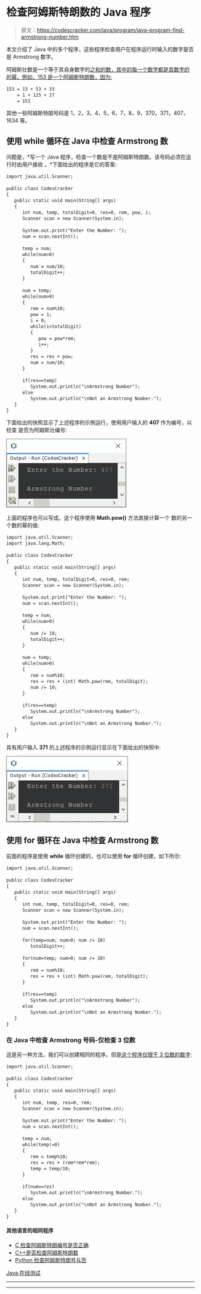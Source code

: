 # 检查阿姆斯特朗数的 Java 程序

> 原文：<https://codescracker.com/java/program/java-program-find-armstrong-number.htm>

本文介绍了 Java 中的多个程序，这些程序检查用户在程序运行时输入的数字是否是 Armstrong 数字。

阿姆斯壮数是一个等于其自身数字的<u>之和的数，其中<u>的每一个数字都是其数字</u>的 的幂。例如，153 是一个阿姆斯特朗数，因为:</u>

```
153 = 13 + 53 + 33
    = 1 + 125 + 27
    = 153
```

其他一些阿姆斯特朗号码是 1，2，3，4，5，6，7，8，9，370，371，407，1634 等。

## 使用 while 循环在 Java 中检查 Armstrong 数

问题是，*写一个 Java 程序，检查一个数是不是阿姆斯特朗数。该号码必须在运行时由用户接收 。*下面给出的程序是它的答案:

```
import java.util.Scanner;

public class CodesCracker
{
   public static void main(String[] args)
   {
      int num, temp, totalDigit=0, res=0, rem, pow, i;
      Scanner scan = new Scanner(System.in);

      System.out.print("Enter the Number: ");
      num = scan.nextInt();

      temp = num;
      while(num>0)
      {
         num = num/10;
         totalDigit++;
      }

      num = temp;
      while(num>0)
      {
         rem = num%10;
         pow = 1;
         i = 0;
         while(i<totalDigit)
         {
            pow = pow*rem;
            i++;
         }
         res = res + pow;
         num = num/10;
      }

      if(res==temp)
         System.out.println("\nArmstrong Number");
      else
         System.out.println("\nNot an Armstrong Number.");
   }
}
```

下面给出的快照显示了上述程序的示例运行，使用用户输入的 **407** 作为编号，以检查 是否为阿姆斯壮编号:

![java program check armstrong number](img/e2df0dafef449f75cd4046ccf784689f.png)

上面的程序也可以写成。这个程序使用 **Math.pow()** 方法直接计算一个 数的另一个数的幂的值:

```
import java.util.Scanner;
import java.lang.Math;

public class CodesCracker
{
   public static void main(String[] args)
   {
      int num, temp, totalDigit=0, res=0, rem;
      Scanner scan = new Scanner(System.in);

      System.out.print("Enter the Number: ");
      num = scan.nextInt();

      temp = num;
      while(num>0)
      {
         num /= 10;
         totalDigit++;
      }

      num = temp;
      while(num>0)
      {
         rem = num%10;
         res = res + (int) Math.pow(rem, totalDigit);
         num /= 10;
      }

      if(res==temp)
         System.out.println("\nArmstrong Number");
      else
         System.out.println("\nNot an Armstrong Number.");
   }
}
```

具有用户输入 **371** 的上述程序的示例运行显示在下面给出的快照中:

![check armstrong number or not in java](img/f70137df24ec571c5da51b1496ba1182.png)

## 使用 for 循环在 Java 中检查 Armstrong 数

前面的程序是使用 **while** 循环创建的，也可以使用 **for** 循环创建，如下所示:

```
import java.util.Scanner;

public class CodesCracker
{
   public static void main(String[] args)
   {
      int num, temp, totalDigit=0, res=0, rem;
      Scanner scan = new Scanner(System.in);

      System.out.print("Enter the Number: ");
      num = scan.nextInt();

      for(temp=num; num>0; num /= 10)
         totalDigit++;

      for(num=temp; num>0; num /= 10)
      {
         rem = num%10;
         res = res + (int) Math.pow(rem, totalDigit);
      }

      if(res==temp)
         System.out.println("\nArmstrong Number");
      else
         System.out.println("\nNot an Armstrong Number.");
   }
}
```

### 在 Java 中检查 Armstrong 号码-仅检查 3 位数

这是另一种方法，我们可以创建相同的程序。但是<u>这个程序仅限于 3 位数的数字</u>:

```
import java.util.Scanner;

public class CodesCracker
{
   public static void main(String[] args)
   {
      int num, temp, res=0, rem;
      Scanner scan = new Scanner(System.in);

      System.out.print("Enter the Number: ");
      num = scan.nextInt();

      temp = num;
      while(temp!=0)
      {
         rem = temp%10;
         res = res + (rem*rem*rem);
         temp = temp/10;
      }

      if(num==res)
         System.out.println("\nArmstrong Number.");
      else
         System.out.println("\nNot an Armstrong Number.");
   }
}
```

#### 其他语言的相同程序

*   [C 检查阿姆斯特朗编号是否正确](/c/program/c-program-find-armstrong-number.htm)
*   [C++是否检查阿姆斯特朗数](/cpp/program/cpp-program-find-armstrong-number.htm)
*   [Python 检查阿姆斯特朗号与否](/python/program/python-program-check-armstrong.htm)

[Java 在线测试](/exam/showtest.php?subid=1)

* * *

* * *